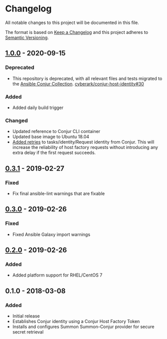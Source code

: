 # Changelog
All notable changes to this project will be documented in this file.

The format is based on [Keep a Changelog](http://keepachangelog.com/en/1.0.0/)
and this project adheres to [Semantic Versioning](http://semver.org/spec/v2.0.0.html).

## [1.0.0] - 2020-09-15

### Deprecated
- This repository is deprecated, with all relevant files and tests migrated to the [Ansible Conjur 
  Collection](https://github.com/cyberark/ansible-conjur-collection/).
  [cyberark/conjur-host-identity#30](https://github.com/cyberark/ansible-conjur-host-identity/issues/30)

### Added
- Added daily build trigger

### Changed
- Updated reference to Conjur CLI container
- Updated base image to Ubuntu 18.04
- [Added retries](https://github.com/cyberark/ansible-conjur-host-identity/pull/32) to tasks/identity/Request identity from Conjur.
  This will increase the reliability of host factory requests without introducing any extra delay if the first request succeeds.

## [0.3.1] - 2019-02-27
### Fixed
- Fix final ansible-lint warnings that are fixable

## [0.3.0] - 2019-02-26
### Fixed
- Fixed Ansible Galaxy import warnings

## [0.2.0] - 2019-02-26
### Added
- Added platform support for RHEL/CentOS 7

## 0.1.0 - 2018-03-08
### Added
- Initial release
- Establishes Conjur identity using a Conjur Host Factory Token
- Installs and configures Summon Summon-Conjur provider for secure secret retrieval

[Unreleased]: https://github.com/cyberark/ansible-conjur-host-identity/compare/v1.0.0....HEAD
[1.0.0]: https://github.com/cyberark/ansible-conjur-host-identity/compare/v0.3.1...v1.0.0
[0.3.1]: https://github.com/cyberark/ansible-conjur-host-identity/compare/v0.3.0...v0.3.1
[0.3.0]: https://github.com/cyberark/ansible-conjur-host-identity/compare/v0.2.0...v0.3.0
[0.2.0]: https://github.com/cyberark/ansible-conjur-host-identity/compare/v0.1.0...v0.2.0
